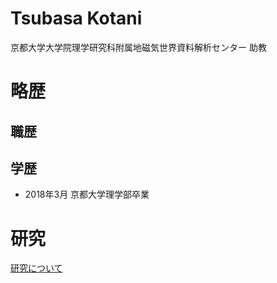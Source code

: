 <h1> Tsubasa Kotani </h1>

京都大学大学院理学研究科附属地磁気世界資料解析センター
助教

# 略歴
## 職歴
## 学歴
- 2018年3月 京都大学理学部卒業

# 研究

[研究について](./research.md)
